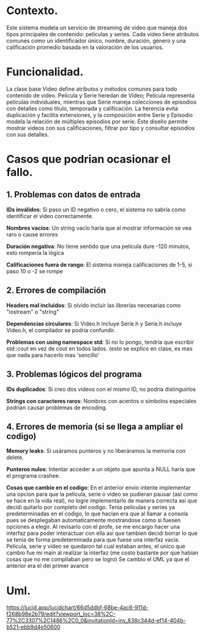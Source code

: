 # Contexto.
Este sistema modela un servicio de streaming de video que maneja dos tipos principales de contenido: películas y series. Cada video tiene atributos comunes como un identificador único, nombre, duración, género y una calificación promedio basada en la valoración de los usuarios.

# Funcionalidad.
La clase base Video define atributos y métodos comunes para todo contenido de video. Pelicula y Serie heredan de Video; Pelicula representa películas individuales, mientras que Serie maneja colecciones de episodios con detalles como título, temporada y calificación. La herencia evita duplicación y facilita extensiones, y la composición entre Serie y Episodio modela la relación de múltiples episodios por serie. Este diseño permite mostrar videos con sus calificaciones, filtrar por tipo y consultar episodios con sus detalles.

# Casos que podrian ocasionar el fallo.

## 1. **Problemas con datos de entrada**

**IDs inválidos**: Si paso un ID negativo o cero, el sistema no sabría como identificar el video correctamente. 

**Nombres vacíos**: Un string vacío haría que al mostrar información se vea raro o cause errores

**Duración negativa**: No tiene sentido que una película dure -120 minutos, esto rompería la lógica

**Calificaciones fuera de rango**: El sistema maneja calificaciones de 1-5, si paso 10 o -2 se rompe

## 2. **Errores de compilación**

**Headers mal incluidos**: Si olvido incluir las librerías necesarias como "iostream" o "string"

**Dependencias circulares**: Si Video.h incluye Serie.h y Serie.h incluye Video.h, el compilador se podria confundir.

**Problemas con using namespace std**: Si no lo pongo, tendría que escribir std::cout en vez de cout en todos lados. (esto se explico en clase, es mas que nada para hacerlo mas 'sencillo'

## 3. **Problemas lógicos del programa**

**IDs duplicados**: Si creo dos videos con el mismo ID, no podría distinguirlos

**Strings con caracteres raros**: Nombres con acentos o símbolos especiales podrían causar problemas de encoding.

## 4. **Errores de memoria (si se llega a ampliar el codigo)**

**Memory leaks**: Si usáramos punteros y no liberáramos la memoria con delete.

**Punteros nulos**: Intentar acceder a un objeto que apunta a NULL haría que el programa crashee.

**Cosas que cambie en el codigo**: En el anterior envio intente implementar una opcion para que la pelicula, serie o video se pudieran pausar (asi como se hace en la vida real), no logre implementarlo de manera correcta asi que decidi quitarlo por completo del codigo. 
Tenia peliculas y series ya predeterminadas en el codigo, lo que hacian era que al llamar a consola pues se desplegaban automaticamente mostrandose como si fuesen opciones a elegir. Al revisarlo con el profe, se me encargo hacer una interfaz para poder interactuar con ella asi que tambien decidi borrar lo que se tenia de forma predeterminada para que fuese una interfaz vacia.
Pelicula, serie y video se quedaron tal cual estaban antes, el unico que cambio fue mi main al realizar la interfaz (me costo bastante por que habian cosas que no me compilaban pero se logro)
Se cambio el UML ya que el anterior era el del primer avance

# Uml.
https://lucid.app/lucidchart/66d5ddbf-68be-4ac6-911d-f268b98e2b79/edit?viewport_loc=38%2C-77%2C3307%2C1486%2C0_0&invitationId=inv_838c344d-ef14-404b-b521-ebb9d4e50600

